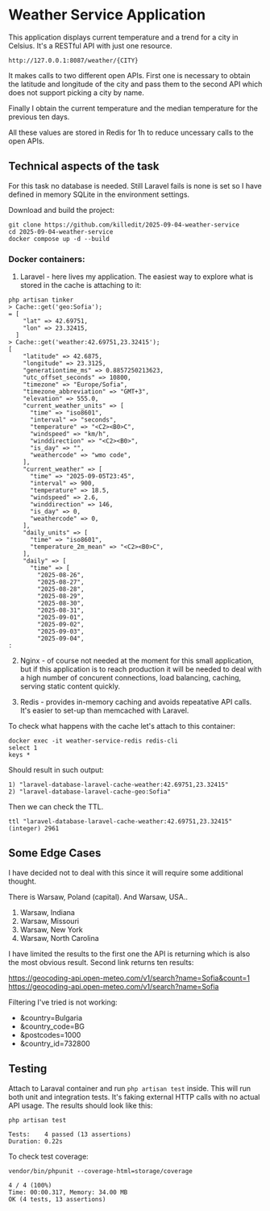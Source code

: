 # Weather Service Application

This application displays current temperature and a trend for a city in Celsius. It's a RESTful API with just one resource.

`http://127.0.0.1:8087/weather/{CITY}`

It makes calls to two different open APIs. First one is necessary to obtain the latitude and longitude of the city and pass them to the second API which does not support picking a city by name.

Finally I obtain the current temperature and the median temperature for the previous ten days.

All these values are stored in Redis for 1h to reduce uncessary calls to the open APIs.

## Technical aspects of the task

For this task no database is needed. Still Laravel fails is none is set so I have defined in memory SQLite in the environment settings.

Download and build the project:

```
git clone https://github.com/killedit/2025-09-04-weather-service
cd 2025-09-04-weather-service
docker compose up -d --build
```

### Docker containers:

1. Laravel - here lives my application. The easiest way to explore what is stored in the cache is attaching to it:

```
php artisan tinker
> Cache::get('geo:Sofia');
= [
    "lat" => 42.69751,
    "lon" => 23.32415,
  ]
> Cache::get('weather:42.69751,23.32415');
[
    "latitude" => 42.6875,
    "longitude" => 23.3125,
    "generationtime_ms" => 0.8857250213623,
    "utc_offset_seconds" => 10800,
    "timezone" => "Europe/Sofia",
    "timezone_abbreviation" => "GMT+3",
    "elevation" => 555.0,
    "current_weather_units" => [
      "time" => "iso8601",
      "interval" => "seconds",
      "temperature" => "<C2><B0>C",
      "windspeed" => "km/h",
      "winddirection" => "<C2><B0>",
      "is_day" => "",
      "weathercode" => "wmo code",
    ],
    "current_weather" => [
      "time" => "2025-09-05T23:45",
      "interval" => 900,
      "temperature" => 18.5,
      "windspeed" => 2.6,
      "winddirection" => 146,
      "is_day" => 0,
      "weathercode" => 0,
    ],
    "daily_units" => [
      "time" => "iso8601",
      "temperature_2m_mean" => "<C2><B0>C",
    ],
    "daily" => [
      "time" => [
        "2025-08-26",
        "2025-08-27",
        "2025-08-28",
        "2025-08-29",
        "2025-08-30",
        "2025-08-31",
        "2025-09-01",
        "2025-09-02",
        "2025-09-03",
        "2025-09-04",
:
```
2. Nginx - of course not needed at the moment for this small application, but if this application is to reach production it will be needed to deal with a high number of concurent connections, load balancing, caching, serving static content quickly.

3. Redis - provides in-memory caching and avoids repeatative API calls. It's easier to set-up than memcached with Laravel.

To check what happens with the cache let's attach to this container:
```
docker exec -it weather-service-redis redis-cli
select 1
keys *
```
Should result in such output:
```
1) "laravel-database-laravel-cache-weather:42.69751,23.32415"
2) "laravel-database-laravel-cache-geo:Sofia"
```
Then we can check the TTL.
```
ttl "laravel-database-laravel-cache-weather:42.69751,23.32415"
(integer) 2961
```
## Some Edge Cases

I have decided not to deal with this since it will require some additional thought.

There is Warsaw, Poland (capital).
And Warsaw, USA..
1. Warsaw, Indiana
2. Warsaw, Missouri
3. Warsaw, New York
4. Warsaw, North Carolina

I have limited the results to the first one the API is returning which is also the most obvious result. Second link returns ten results:

https://geocoding-api.open-meteo.com/v1/search?name=Sofia&count=1
https://geocoding-api.open-meteo.com/v1/search?name=Sofia

Filtering I've tried is not working:

- &country=Bulgaria
- &country_code=BG
- &postcodes=1000
- &country_id=732800

## Testing
Attach to Laraval container and run `php artisan test` inside. This will run both unit and integration tests. It's faking external HTTP calls with no actual API usage. The results should look like this:
```
php artisan test

Tests:    4 passed (13 assertions)
Duration: 0.22s
```

To check test coverage:
```
vendor/bin/phpunit --coverage-html=storage/coverage

4 / 4 (100%)
Time: 00:00.317, Memory: 34.00 MB
OK (4 tests, 13 assertions)
```

